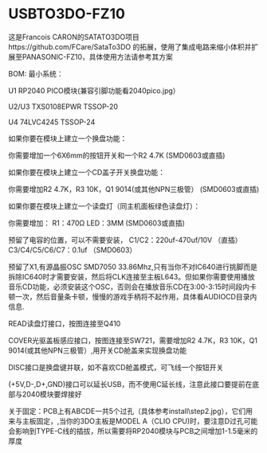 # USBTO3DO-FZ10
这是Francois CARON的SATATO3DO项目https://github.com/FCare/SataTo3DO 的拓展，使用了集成电路来缩小体积并扩展至PANASONIC-FZ10，具体使用方法请参考其方案


BOM:
最小系统：

U1 RP2040 PICO模块(兼容引脚功能看2040pico.jpg）

U2/U3 TXS0108EPWR TSSOP-20

U4 74LVC4245 TSSOP-24




如果你要在模块上建立一个换盘功能：

你需要增加一个6X6mm的按钮开关和一个R2 4.7K (SMD0603或直插)


如果你要在模块上建立一个CD盖子开关换盘功能：

你需要增加R2 4.7K，R3 10K，Q1 9014(或其他NPN三极管） (SMD0603或直插)


如果你要在模块上建立一个读盘灯（同主机面板绿色读盘灯）：

你需要增加： R1：470Ω  LED：3MM  (SMD0603或直插)



预留了电容的位置，可以不需要安装， C1/C2：220uf-470uf/10V （直插）   C3/C4/C5/C6/C7：0.1uf （SMD0603）

预留了X1,有源晶振OSC SMD7050 33.86Mhz,只有当你不对IC640进行挑脚而是拆除IC640时才需要安装，然后将CLK连接至主板L643。但如果你需要使用播放音乐CD功能，必须安装这个OSC，否则会在播放音乐CD在3:00-3:15时间段内卡顿一次，然后音量条卡顿，慢慢的游戏手柄将不起作用，具体看AUDIOCD目录内信息.


READ读盘灯接口，按图连接至Q410

COVER光驱盖板感应接口，按图连接至SW721，需要增加R2 4.7K，R3 10K，Q1 9014(或其他NPN三极管）,用开关CD舱盖来实现换盘功能

DISC接口是换盘键并联，如不喜欢CD舱盖模式，可飞线一个按钮开关

(+5V,D-,D+,GND)接口可以延长USB，而不使用C延长线，注意此接口要提前在底部与2040模块要焊接好

关于固定：PCB上有ABCDE一共5个过孔（具体参考install\step2.jpg），它们用来与主板固定，,当你的3DO主板是MODEL A（CLIO CPU)时，要注意D过孔可能会影响到TYPE-C线的插拔，所以需要将RP2040模块与PCB之间增加1-1.5毫米的厚度
